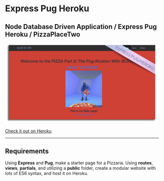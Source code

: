 # Express Pug Heroku
## Node Database Driven Application / Express Pug Heroku / PizzaPlaceTwo


![Express Pug Pizza](/public/images/PizzaPlaceTwo.jpg?raw=true "Express Pug Pizza Screenshot")

[Check it out on Heroku](https://floating-spire-47496.herokuapp.com/)
***
## Requirements  

Using **Express** and **Pug**, make a starter page for a Pizzaria. Using **routes**, **views**, **partials**, and utilizing a **public** folder, create a modular website with lots of ES6 syntax, and host it on Heroku.
